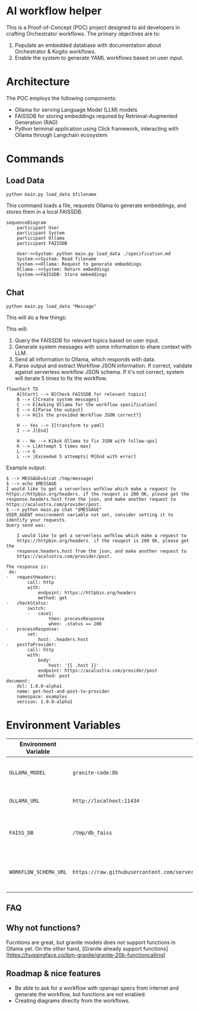 # AI workflow helper

This is a Proof-of-Concept (POC) project designed to aid developers in crafting
Orchestrator workflows. The primary objectives are to:

1. Populate an embedded database with documentation about Orchestrator & Kogito
   workflows.
2. Enable the system to generate YAML workflows based on user input.

# Architecture

The POC employs the following components:

-  Ollama for serving Language Model (LLM) models
-  FAISSDB for storing embeddings required by Retrieval-Augmented Generation
   (RAG)
-  Python terminal application using Click framework, interacting with Ollama
   through Langchain ecosystem


# Commands

## Load Data

```
python main.py load_data $filename
```

This command loads a file, requests Ollama to generate embeddings, and stores
them in a local FAISSDB.

```mermaid
sequenceDiagram
    participant User
    participant System
    participant Ollama
    participant FAISSDB

    User->>System: python main.py load_data ./specification.md
    System->>System: Read filename
    System->>Ollama: Request to generate embeddings
    Ollama-->>System: Return embeddings
    System->>FAISSDB: Store embeddings
```

## Chat

```
python main.py load_data "Message"
```

This will do a few things:

This will:

1. Query the FAISSDB for relevant topics based on user input.
2. Generate system messages with some information to share context with LLM.
3. Send all information to Ollama, which responds with data.
4. Parse output and extract Workflow JSON information. If correct, validate
   against serverless workflow JSON schema. If it's not correct, system will
   iterate 5 times to fix the workflow.

```mermaid
flowchart TD
    A[Start] --> B[Check FAISSDB for relevant topics]
    B --> C[Create system messages]
    C --> E[Asking Ollama for the workflow specification]
    E --> G[Parse the output]
    G --> H{Is the provided Workflow JSON correct?}

    H -- Yes --> I[transform to yaml]
    I --> J[End]

    H -- No --> K[Ask Ollama to fix JSON with follow-ups]
    K --> L[Attempt 5 times max]
    L --> G
    L --> |Exceeded 5 attempts| M[End with error]
```


Example output:

```
$ --> MESSAGE=$(cat /tmp/message)
$ --> echo $MESSAGE
I would like to get a serverless wofklow which make a request to https://httpbin.org/headers. if the reuqest is 200 OK, please get the response.headers.host from the json, and make another request to https://acalustra.com/provider/post.
$ --> python main.py chat "$MESSAGE"
USER_AGENT environment variable not set, consider setting it to identify your requests.
Query send was:

    I would like to get a serverless wofklow which make a request to
    https://httpbin.org/headers. if the reuqest is 200 OK, please get the
    response.headers.host from the json, and make another request to
    https://acalustra.com/provider/post.

The response is:
 do:
-   requestHeaders:
        call: http
        with:
            endpoint: https://httpbin.org/headers
            method: get
-   checkStatus:
        switch:
        -   case1:
                then: processResponse
                when: .status == 200
-   processResponse:
        set:
            host: .headers.host
-   postToProvider:
        call: http
        with:
            body:
                host: '{{ .host }}'
            endpoint: https://acalustra.com/provider/post
            method: post
document:
    dsl: 1.0.0-alpha1
    name: get-host-and-post-to-provider
    namespace: examples
    version: 1.0.0-alpha1
```

# Environment Variables

| Environment Variable    | Default Value                                                | Description                                   |
|-------------------------|--------------------------------------------------------------|-----------------------------------------------|
| `OLLAMA_MODEL`          | `granite-code:8b`                                            | Specifies the model used by Ollama.           |
| `OLLAMA_URL`            | `http://localhost:11434`                                     | Base URL for Ollama API.                      |
| `FAISS_DB`              | `/tmp/db_faiss`                                              | Path or reference to the local FAISS database.|
| `WORKFLOW_SCHEMA_URL`   | `https://raw.githubusercontent.com/serverlessworkflow/specification/main/schema/workflow.yaml` | URL for the serverless workflow JSON schema. |




## FAQ

## Why not functions?

Fucntions are great, but granite models does not support functions in Ollama
yet. On the other hand, [Granite already support
functions][https://huggingface.co/ibm-granite/granite-20b-functioncalling]


## Roadmap & nice features

- Be able to ask for a workflow with openapi specs from internet and generate
  the workflow, but functions are not enabled.
- Creating diagrams directly from the workflows.
